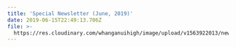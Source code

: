 ```yaml
---
title: 'Special Newsletter (June, 2019)'
date: 2019-06-15T22:49:13.706Z
file: >-
  https://res.cloudinary.com/whanganuihigh/image/upload/v1563922013/newsletters/Special_Newsletter_16_June_2019.pdf
---
```


